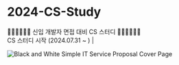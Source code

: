 # 2024-CS-Study
👨🏻‍💻👩🏻‍💻 신입 개발자 면접 대비 CS 스터디 👨🏻‍💻👩🏻‍💻 
<br/>
CS 스터디 시작 (2024.07.31 ~ ) |

![Black and White Simple IT Service Proposal Cover Page](https://github.com/user-attachments/assets/69dca3d5-919c-47a1-a3bd-cd5aa1fb8710)
